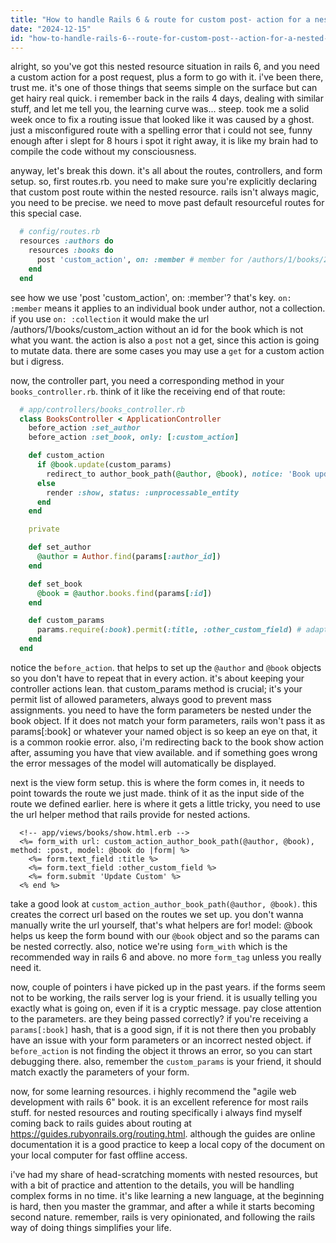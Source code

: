 ```yaml
---
title: "How to handle Rails 6 & route for custom post- action for a nested resource & form?"
date: "2024-12-15"
id: "how-to-handle-rails-6--route-for-custom-post--action-for-a-nested-resource--form"
---
```


alright, so you've got this nested resource situation in rails 6, and you need a custom action for a post request, plus a form to go with it. i've been there, trust me. it's one of those things that seems simple on the surface but can get hairy real quick. i remember back in the rails 4 days, dealing with similar stuff, and let me tell you, the learning curve was... steep. took me a solid week once to fix a routing issue that looked like it was caused by a ghost. just a misconfigured route with a spelling error that i could not see, funny enough after i slept for 8 hours i spot it right away, it is like my brain had to compile the code without my consciousness.

anyway, let's break this down. it's all about the routes, controllers, and form setup. so, first routes.rb. you need to make sure you're explicitly declaring that custom post route within the nested resource. rails isn't always magic, you need to be precise. we need to move past default resourceful routes for this special case.

```ruby
  # config/routes.rb
  resources :authors do
    resources :books do
      post 'custom_action', on: :member # member for /authors/1/books/2/custom_action
    end
  end

```

see how we use 'post 'custom\_action', on: :member'? that's key. `on: :member` means it applies to an individual book under author, not a collection. if you use `on: :collection` it would make the url /authors/1/books/custom\_action without an id for the book which is not what you want. the action is also a `post` not a get, since this action is going to mutate data. there are some cases you may use a `get` for a custom action but i digress.

now, the controller part, you need a corresponding method in your `books_controller.rb`. think of it like the receiving end of that route:

```ruby
  # app/controllers/books_controller.rb
  class BooksController < ApplicationController
    before_action :set_author
    before_action :set_book, only: [:custom_action]

    def custom_action
      if @book.update(custom_params)
        redirect_to author_book_path(@author, @book), notice: 'Book updated successfully'
      else
        render :show, status: :unprocessable_entity
      end
    end

    private

    def set_author
      @author = Author.find(params[:author_id])
    end

    def set_book
      @book = @author.books.find(params[:id])
    end

    def custom_params
      params.require(:book).permit(:title, :other_custom_field) # adapt these to match your needs
    end
  end
```

notice the `before_action`. that helps to set up the `@author` and `@book` objects so you don't have to repeat that in every action. it's about keeping your controller actions lean. that custom\_params method is crucial; it's your permit list of allowed parameters, always good to prevent mass assignments. you need to have the form parameters be nested under the book object. If it does not match your form parameters, rails won't pass it as params[:book] or whatever your named object is so keep an eye on that, it is a common rookie error. also, i'm redirecting back to the book show action after, assuming you have that view available. and if something goes wrong the error messages of the model will automatically be displayed.

next is the view form setup. this is where the form comes in, it needs to point towards the route we just made. think of it as the input side of the route we defined earlier. here is where it gets a little tricky, you need to use the url helper method that rails provide for nested actions.

```erb
  <!-- app/views/books/show.html.erb -->
  <%= form_with url: custom_action_author_book_path(@author, @book), method: :post, model: @book do |form| %>
    <%= form.text_field :title %>
    <%= form.text_field :other_custom_field %>
    <%= form.submit 'Update Custom' %>
  <% end %>

```

take a good look at `custom_action_author_book_path(@author, @book)`. this creates the correct url based on the routes we set up. you don't wanna manually write the url yourself, that's what helpers are for! model: @book helps us keep the form bound with our `@book` object and so the params can be nested correctly. also, notice we're using `form_with` which is the recommended way in rails 6 and above. no more `form_tag` unless you really need it.

now, couple of pointers i have picked up in the past years. if the forms seem not to be working, the rails server log is your friend. it is usually telling you exactly what is going on, even if it is a cryptic message. pay close attention to the parameters. are they being passed correctly? if you're receiving a `params[:book]` hash, that is a good sign, if it is not there then you probably have an issue with your form parameters or an incorrect nested object. if `before_action` is not finding the object it throws an error, so you can start debugging there. also, remember the `custom_params` is your friend, it should match exactly the parameters of your form.

now, for some learning resources. i highly recommend the "agile web development with rails 6" book. it is an excellent reference for most rails stuff. for nested resources and routing specifically i always find myself coming back to rails guides about routing at https://guides.rubyonrails.org/routing.html. although the guides are online documentation it is a good practice to keep a local copy of the document on your local computer for fast offline access.

i've had my share of head-scratching moments with nested resources, but with a bit of practice and attention to the details, you will be handling complex forms in no time. it's like learning a new language, at the beginning is hard, then you master the grammar, and after a while it starts becoming second nature. remember, rails is very opinionated, and following the rails way of doing things simplifies your life.
